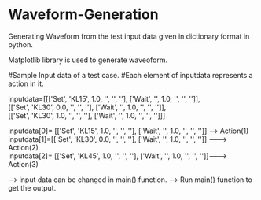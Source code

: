 # Waveform-Generation
Generating Waveform from the test input data given in dictionary format in python.

Matplotlib library is used to generate waveoform.

#Sample Input data of a test case. 
#Each element of inputdata represents a action in it.

inputdata=[[['Set', 'KL15', 1.0, '', '', ''], ['Wait', '', 1.0, '', '', '']], \
[['Set', 'KL30', 0.0, '', '', ''], ['Wait', '', 1.0, '', '', '']],\
[['Set', 'KL30', 1.0, '', '', ''], ['Wait', '', 1.0, '', '', '']]]

inputdata[0]= [['Set', 'KL15', 1.0, '', '', ''], ['Wait', '', 1.0, '', '', '']]  --> Action(1)\
inputdata[1]=[['Set', 'KL30', 0.0, '', '', ''], ['Wait', '', 1.0, '', '', '']] --->  Action(2)\
inputdata[2]= [['Set', 'KL45', 1.0, '', '', ''], ['Wait', '', 1.0, '', '', '']]--->  Action(3)

--> input data can be changed in main() function.
--> Run main() function to get the output.
